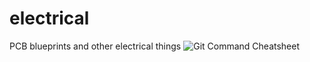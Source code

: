 # electrical
PCB blueprints and other electrical things
![Git Command Cheatsheet](https://github.com/robosub-ucr/unnamedAUV-electrical/blob/ivans-test-branch/ImageResources/GitCheatSheet.png)
